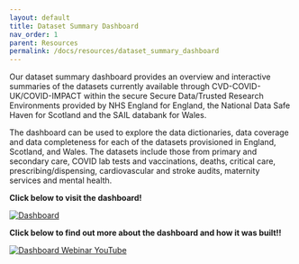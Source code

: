```yaml
---
layout: default
title: Dataset Summary Dashboard
nav_order: 1
parent: Resources
permalink: /docs/resources/dataset_summary_dashboard
---
```


Our dataset summary dashboard provides an overview and interactive summaries of the datasets currently available through CVD-COVID-UK/COVID-IMPACT within the secure Secure Data/Trusted Research Environments provided by NHS England for England, the National Data Safe Haven for Scotland and the SAIL databank for Wales. 
 
The dashboard can be used to explore the data dictionaries, data coverage and data completeness for each of the datasets provisioned in England, Scotland, and Wales. The datasets include those from primary and secondary care, COVID lab tests and vaccinations, deaths, critical care, prescribing/dispensing, cardiovascular and stroke audits, maternity services and mental health.

**Click below to visit the dashboard!**

<a href="https://bhfdatasciencecentre.org/dashboard/" target="_blank">
  <img src="https://fionnachalmers.github.io/BHF-DSC-HDS-documentation/assets/images/dashboard.png" alt="Dashboard">
</a>

**Click below to find out more about the dashboard and how it was built!!**

<a href="[http://example.com](https://www.youtube.com/watch?v=JpSkY9zMx3w&t=538s)" target="_blank">
  <img src="https://fionnachalmers.github.io/BHF-DSC-HDS-documentation/assets/images/dashboard_webinar.png" alt="Dashboard Webinar YouTube">
</a>

